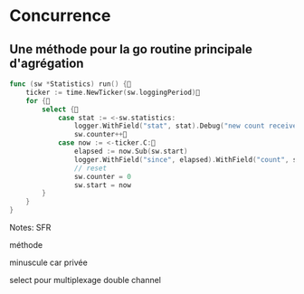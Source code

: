 <!-- .slide: class="with-code" -->

# Concurrence

## Une méthode pour la go routine principale d'agrégation

```go
func (sw *Statistics) run() {
    ticker := time.NewTicker(sw.loggingPeriod)
    for {
        select {
            case stat := <-sw.statistics:
                logger.WithField("stat", stat).Debug("new count received")
                sw.counter++
            case now := <-ticker.C:
                elapsed := now.Sub(sw.start)
                logger.WithField("since", elapsed).WithField("count", sw.counter).Warn("monitoring")
                // reset
                sw.counter = 0
                sw.start = now
        }
    }
}
```

Notes:
SFR

méthode

minuscule car privée

select pour multiplexage double channel
